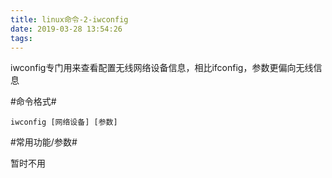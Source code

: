 ```yaml
---
title: linux命令-2-iwconfig
date: 2019-03-28 13:54:26
tags:
---
```


iwconfig专门用来查看配置无线网络设备信息，相比ifconfig，参数更偏向无线信息

#命令格式#

`iwconfig [网络设备] [参数]`

#常用功能/参数#

暂时不用
